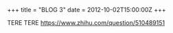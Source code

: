 +++
title = "BLOG 3"
date = 2012-10-02T15:00:00Z
+++

TERE TERE https://www.zhihu.com/question/510489151